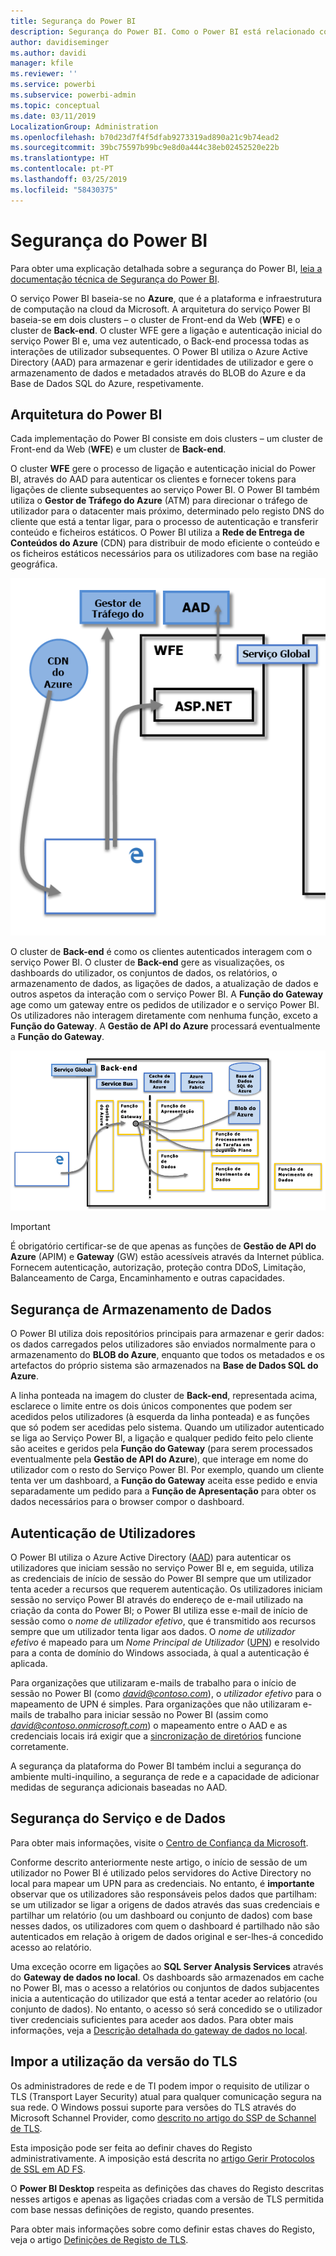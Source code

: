 ```yaml
---
title: Segurança do Power BI
description: Segurança do Power BI. Como o Power BI está relacionado com o Azure Active Directory e outros serviços do Azure. Este tópico também inclui uma ligação para um documento técnico que fornece mais detalhes.
author: davidiseminger
ms.author: davidi
manager: kfile
ms.reviewer: ''
ms.service: powerbi
ms.subservice: powerbi-admin
ms.topic: conceptual
ms.date: 03/11/2019
LocalizationGroup: Administration
ms.openlocfilehash: b70d23d7f4f5dfab9273319ad890a21c9b74ead2
ms.sourcegitcommit: 39bc75597b99bc9e8d0a444c38eb02452520e22b
ms.translationtype: HT
ms.contentlocale: pt-PT
ms.lasthandoff: 03/25/2019
ms.locfileid: "58430375"
---
```

# <a name="power-bi-security"></a>Segurança do Power BI

Para obter uma explicação detalhada sobre a segurança do Power BI, [leia a documentação técnica de Segurança do Power BI](whitepaper-powerbi-security.md).

O serviço Power BI baseia-se no **Azure**, que é a plataforma e infraestrutura de computação na cloud da Microsoft. A arquitetura do serviço Power BI baseia-se em dois clusters – o cluster de Front-end da Web (**WFE**) e o cluster de **Back-end**. O cluster WFE gere a ligação e autenticação inicial do serviço Power BI e, uma vez autenticado, o Back-end processa todas as interações de utilizador subsequentes. O Power BI utiliza o Azure Active Directory (AAD) para armazenar e gerir identidades de utilizador e gere o armazenamento de dados e metadados através do BLOB do Azure e da Base de Dados SQL do Azure, respetivamente.

## <a name="power-bi-architecture"></a>Arquitetura do Power BI

Cada implementação do Power BI consiste em dois clusters – um cluster de Front-end da Web (**WFE**) e um cluster de **Back-end**.

O cluster **WFE** gere o processo de ligação e autenticação inicial do Power BI, através do AAD para autenticar os clientes e fornecer tokens para ligações de cliente subsequentes ao serviço Power BI. O Power BI também utiliza o **Gestor de Tráfego do Azure** (ATM) para direcionar o tráfego de utilizador para o datacenter mais próximo, determinado pelo registo DNS do cliente que está a tentar ligar, para o processo de autenticação e transferir conteúdo e ficheiros estáticos. O Power BI utiliza a **Rede de Entrega de Conteúdos do Azure** (CDN) para distribuir de modo eficiente o conteúdo e os ficheiros estáticos necessários para os utilizadores com base na região geográfica.

![](media/service-admin-power-bi-security/pbi_security_v2_wfe.png)

O cluster de **Back-end** é como os clientes autenticados interagem com o serviço Power BI. O cluster de **Back-end** gere as visualizações, os dashboards do utilizador, os conjuntos de dados, os relatórios, o armazenamento de dados, as ligações de dados, a atualização de dados e outros aspetos da interação com o serviço Power BI. A **Função do Gateway** age como um gateway entre os pedidos de utilizador e o serviço Power BI. Os utilizadores não interagem diretamente com nenhuma função, exceto a **Função do Gateway**. A **Gestão de API do Azure** processará eventualmente a **Função do Gateway**.

![](media/service-admin-power-bi-security/pbi_security_v2_backend_updated.png)

> [!IMPORTANT]
> É obrigatório certificar-se de que apenas as funções de **Gestão de API do Azure** (APIM) e **Gateway** (GW) estão acessíveis através da Internet pública. Fornecem autenticação, autorização, proteção contra DDoS, Limitação, Balanceamento de Carga, Encaminhamento e outras capacidades.

## <a name="data-storage-security"></a>Segurança de Armazenamento de Dados

O Power BI utiliza dois repositórios principais para armazenar e gerir dados: os dados carregados pelos utilizadores são enviados normalmente para o armazenamento do **BLOB do Azure**, enquanto que todos os metadados e os artefactos do próprio sistema são armazenados na **Base de Dados SQL do Azure**.

A linha ponteada na imagem do cluster de **Back-end**, representada acima, esclarece o limite entre os dois únicos componentes que podem ser acedidos pelos utilizadores (à esquerda da linha ponteada) e as funções que só podem ser acedidas pelo sistema. Quando um utilizador autenticado se liga ao Serviço Power BI, a ligação e qualquer pedido feito pelo cliente são aceites e geridos pela **Função do Gateway** (para serem processados eventualmente pela **Gestão de API do Azure**), que interage em nome do utilizador com o resto do Serviço Power BI. Por exemplo, quando um cliente tenta ver um dashboard, a **Função do Gateway** aceita esse pedido e envia separadamente um pedido para a **Função de Apresentação** para obter os dados necessários para o browser compor o dashboard.

## <a name="user-authentication"></a>Autenticação de Utilizadores

O Power BI utiliza o Azure Active Directory ([AAD](http://azure.microsoft.com/services/active-directory/)) para autenticar os utilizadores que iniciam sessão no serviço Power BI e, em seguida, utiliza as credenciais de início de sessão do Power BI sempre que um utilizador tenta aceder a recursos que requerem autenticação. Os utilizadores iniciam sessão no serviço Power BI através do endereço de e-mail utilizado na criação da conta do Power BI; o Power BI utiliza esse e-mail de início de sessão como o *nome de utilizador efetivo*, que é transmitido aos recursos sempre que um utilizador tenta ligar aos dados. O *nome de utilizador efetivo* é mapeado para um *Nome Principal de Utilizador* ([UPN](https://msdn.microsoft.com/library/windows/desktop/aa380525\(v=vs.85\).aspx)) e resolvido para a conta de domínio do Windows associada, à qual a autenticação é aplicada.

Para organizações que utilizaram e-mails de trabalho para o início de sessão no Power BI (como <em>david@contoso.com</em>), o *utilizador efetivo* para o mapeamento de UPN é simples. Para organizações que não utilizaram e-mails de trabalho para iniciar sessão no Power BI (assim como <em>david@contoso.onmicrosoft.com</em>) o mapeamento entre o AAD e as credenciais locais irá exigir que a [sincronização de diretórios](https://technet.microsoft.com/library/jj573653.aspx) funcione corretamente.

A segurança da plataforma do Power BI também inclui a segurança do ambiente multi-inquilino, a segurança de rede e a capacidade de adicionar medidas de segurança adicionais baseadas no AAD.

## <a name="data-and-service-security"></a>Segurança do Serviço e de Dados

Para obter mais informações, visite o [Centro de Confiança da Microsoft](https://www.microsoft.com/trustcenter).

Conforme descrito anteriormente neste artigo, o início de sessão de um utilizador no Power BI é utilizado pelos servidores do Active Directory no local para mapear um UPN para as credenciais. No entanto, é **importante** observar que os utilizadores são responsáveis pelos dados que partilham: se um utilizador se ligar a origens de dados através das suas credenciais e partilhar um relatório (ou um dashboard ou conjunto de dados) com base nesses dados, os utilizadores com quem o dashboard é partilhado não são autenticados em relação à origem de dados original e ser-lhes-á concedido acesso ao relatório.

Uma exceção ocorre em ligações ao **SQL Server Analysis Services** através do **Gateway de dados no local**. Os dashboards são armazenados em cache no Power BI, mas o acesso a relatórios ou conjuntos de dados subjacentes inicia a autenticação do utilizador que está a tentar aceder ao relatório (ou conjunto de dados). No entanto, o acesso só será concedido se o utilizador tiver credenciais suficientes para aceder aos dados. Para obter mais informações, veja a [Descrição detalhada do gateway de dados no local](service-gateway-onprem-indepth.md).

## <a name="enforcing-tls-version-usage"></a>Impor a utilização da versão do TLS

Os administradores de rede e de TI podem impor o requisito de utilizar o TLS (Transport Layer Security) atual para qualquer comunicação segura na sua rede. O Windows possui suporte para versões do TLS através do Microsoft Schannel Provider, como [descrito no artigo do SSP de Schannel de TLS](https://docs.microsoft.com/windows/desktop/SecAuthN/protocols-in-tls-ssl--schannel-ssp-).

Esta imposição pode ser feita ao definir chaves do Registo administrativamente. A imposição está descrita no [artigo Gerir Protocolos de SSL em AD FS](https://docs.microsoft.com/windows-server/identity/ad-fs/operations/manage-ssl-protocols-in-ad-fs). 

O **Power BI Desktop** respeita as definições das chaves do Registo descritas nesses artigos e apenas as ligações criadas com a versão de TLS permitida com base nessas definições de registo, quando presentes.

Para obter mais informações sobre como definir estas chaves do Registo, veja o artigo [Definições de Registo de TLS](https://docs.microsoft.com/windows-server/security/tls/tls-registry-settings).
